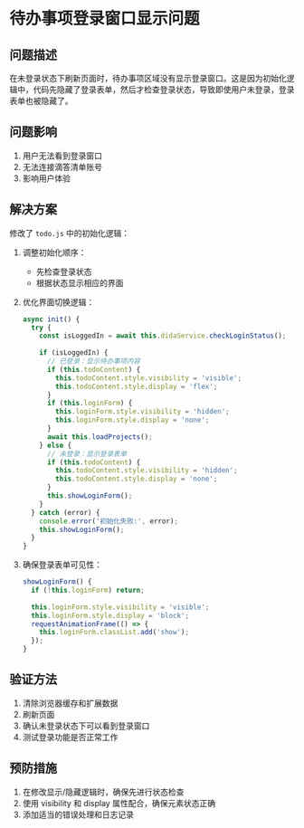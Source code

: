 # 待办事项登录窗口显示问题

## 问题描述
在未登录状态下刷新页面时，待办事项区域没有显示登录窗口。这是因为初始化逻辑中，代码先隐藏了登录表单，然后才检查登录状态，导致即使用户未登录，登录表单也被隐藏了。

## 问题影响
1. 用户无法看到登录窗口
2. 无法连接滴答清单账号
3. 影响用户体验

## 解决方案
修改了 `todo.js` 中的初始化逻辑：

1. 调整初始化顺序：
   - 先检查登录状态
   - 根据状态显示相应的界面

2. 优化界面切换逻辑：
   ```javascript
   async init() {
     try {
       const isLoggedIn = await this.didaService.checkLoginStatus();
       
       if (isLoggedIn) {
         // 已登录：显示待办事项内容
         if (this.todoContent) {
           this.todoContent.style.visibility = 'visible';
           this.todoContent.style.display = 'flex';
         }
         if (this.loginForm) {
           this.loginForm.style.visibility = 'hidden';
           this.loginForm.style.display = 'none';
         }
         await this.loadProjects();
       } else {
         // 未登录：显示登录表单
         if (this.todoContent) {
           this.todoContent.style.visibility = 'hidden';
           this.todoContent.style.display = 'none';
         }
         this.showLoginForm();
       }
     } catch (error) {
       console.error('初始化失败:', error);
       this.showLoginForm();
     }
   }
   ```

3. 确保登录表单可见性：
   ```javascript
   showLoginForm() {
     if (!this.loginForm) return;
     
     this.loginForm.style.visibility = 'visible';
     this.loginForm.style.display = 'block';
     requestAnimationFrame(() => {
       this.loginForm.classList.add('show');
     });
   }
   ```

## 验证方法
1. 清除浏览器缓存和扩展数据
2. 刷新页面
3. 确认未登录状态下可以看到登录窗口
4. 测试登录功能是否正常工作

## 预防措施
1. 在修改显示/隐藏逻辑时，确保先进行状态检查
2. 使用 visibility 和 display 属性配合，确保元素状态正确
3. 添加适当的错误处理和日志记录 